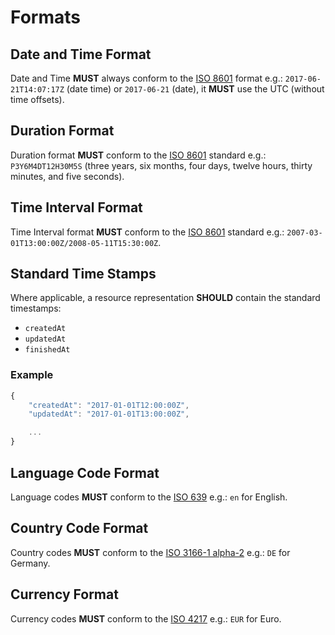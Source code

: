 # Formats

## Date and Time Format

Date and Time **MUST** always conform to the [ISO 8601](https://en.wikipedia.org/wiki/ISO\_8601) format e.g.: `2017-06-21T14:07:17Z` (date time) or `2017-06-21` (date), it **MUST** use the UTC (without time offsets).

## Duration Format

Duration format **MUST** conform to the [ISO 8601](https://en.wikipedia.org/wiki/ISO\_8601) standard e.g.: `P3Y6M4DT12H30M5S` (three years, six months, four days, twelve hours, thirty minutes, and five seconds).

## Time Interval Format

Time Interval format **MUST** conform to the [ISO 8601](https://en.wikipedia.org/wiki/ISO\_8601) standard e.g.: `2007-03-01T13:00:00Z/2008-05-11T15:30:00Z`.

## Standard Time Stamps

Where applicable, a resource representation **SHOULD** contain the standard timestamps:

* `createdAt`
* `updatedAt`
* `finishedAt`

### Example

```javascript
{
    "createdAt": "2017-01-01T12:00:00Z",
    "updatedAt": "2017-01-01T13:00:00Z",

    ...
}
```

## Language Code Format

Language codes **MUST** conform to the [ISO 639](https://en.wikipedia.org/wiki/List\_of\_ISO\_639-1\_codes) e.g.: `en` for English.

## Country Code Format

Country codes **MUST** conform to the [ISO 3166-1 alpha-2](https://en.wikipedia.org/wiki/ISO\_3166-1\_alpha-2) e.g.: `DE` for Germany.

## Currency Format

Currency codes **MUST** conform to the [ISO 4217](https://en.wikipedia.org/wiki/ISO\_4217) e.g.: `EUR` for Euro.
